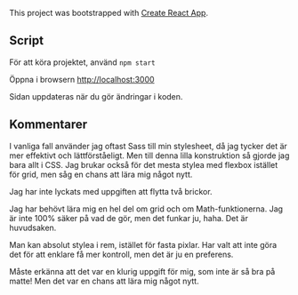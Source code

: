 This project was bootstrapped with [Create React App](https://github.com/facebook/create-react-app).

## Script

För att köra projektet, använd `npm start`

Öppna i browsern [http://localhost:3000](http://localhost:3000)

Sidan uppdateras när du gör ändringar i koden.

## Kommentarer

I vanliga fall använder jag oftast Sass till min stylesheet, då jag tycker det är mer effektivt och lättförståeligt. Men till denna lilla konstruktion så gjorde jag bara allt i CSS. Jag brukar också för det mesta stylea med flexbox istället för grid, men såg en chans att lära mig något nytt.

Jag har inte lyckats med uppgiften att flytta två brickor.

Jag har behövt lära mig en hel del om grid och om Math-funktionerna. Jag är inte 100% säker på vad de gör, men det funkar ju, haha. Det är huvudsaken.

Man kan absolut stylea i rem, istället för fasta pixlar. Har valt att inte göra det för att enklare få mer kontroll, men det är ju en preferens.

Måste erkänna att det var en klurig uppgift för mig, som inte är så bra på matte! Men det var en chans att lära mig något nytt.

